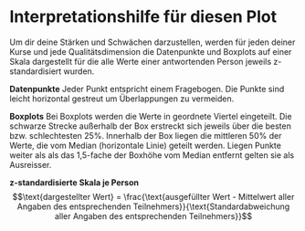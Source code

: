 # Interpretationshilfe für diesen Plot
Um dir deine Stärken und Schwächen darzustellen, werden für jeden deiner Kurse und jede Qualitätsdimension die Datenpunkte und Boxplots auf einer Skala dargestellt für die alle Werte einer antwortenden Person jeweils z-standardisiert wurden.  

__Datenpunkte__
Jeder Punkt entspricht einem Fragebogen. Die Punkte sind leicht horizontal gestreut um Überlappungen zu vermeiden.

__Boxplots__
Bei Boxplots werden die Werte in geordnete Viertel eingeteilt. Die schwarze Strecke außerhalb der Box erstreckt sich jeweils über 
die besten bzw. schlechtesten 25%. Innerhalb der Box liegen die mittleren 50% der Werte, die vom Median (horizontale Linie) geteilt werden.
Liegen Punkte weiter als als das 1,5-fache der Boxhöhe vom Median entfernt gelten sie als Ausreisser.  

__z-standardisierte Skala je Person__
$$\text{dargestellter Wert} = \frac{\text{ausgefüllter Wert - Mittelwert aller Angaben des entsprechenden Teilnehmers}}{\text{Standardabweichung aller Angaben des entsprechenden Teilnehmers}}$$
